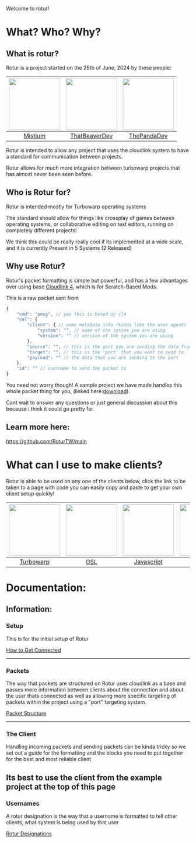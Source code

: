 Welcome to rotur!

# What? Who? Why?

## What is rotur?
Rotur is a project started on the 29th of June, 2024 by these people:<br>

| <img src="https://avatars.githubusercontent.com/u/92952823?v=4" width="140px"> | <img src="https://avatars.githubusercontent.com/u/107750535?v=4" width="140px"> | <img src="https://avatars.githubusercontent.com/u/73702185?v=4" width="140px"> |
|:----------------------------------------------------------------:|:-------------------------------------------------------------------:|:-------------------------------------------------------------------:|
| [Mistium](https://github.com/Mistium)                            | [ThatBeaverDev](https://github.com/ThatBeaverDev)                      | [ThePandaDev](https://github.com/ThePandaDever)                     |

Rotur is intended to allow any project that uses the cloudlink system to have a standard for communication between projects.

Rotur allows for much more integration between turbowarp projects that has almost never been seen before.

## Who is Rotur for?

Rotur is intended mostly for Turbowarp operating systems

The standard should allow for things like crossplay of games between operating systems, or collaborative editing on text editors, running on completely different projects!

We think this could be really really cool if its implemented at a wide scale, and it is currently Present in 5 Systems (2 Released)

## Why use Rotur?

Rotur's packet formatting is simple but powerful, and has a few advantages over using base [Cloudlink 4](https://github.com/MikeDev101/cloudlink), which is for Scratch-Based Mods.

This is a raw packet sent from 
```js
{
    "cmd": "pmsg", // yes this is based on cl4
    "val": {
        "client": { // some metadata info (kinda like the user agent)
            "system": "", // name of the system you are using
            "version": "" // version of the system you are using
        },
        "source": "", // this is the port you are sending the data from (to allow for replies)
        "target": "", // this is the 'port' that you want to send to
        "payload": "" // the data that you are sending to the port
    },
    "id": "" // username to send the packet to
}
```

You need not worry though! A sample project we have made handles this whole packet thing for you, (linked here:[download](https://raw.githubusercontent.com/RoturTW/main/main/Implementations/SCRATCH/Rotur_Example_Project.sb3)).

Cant wait to answer any questions or just general discussion about this because i think it could go pretty far.

## Learn more here:
https://github.com/RoturTW/main

# What can I use to make clients?

Rotur is able to be used on any one of the clients below, click the link to be taken to a page with code you can easily copy and paste to get your own client setup quickly!

| <img src="https://avatars.githubusercontent.com/u/67349469?s=200&v=4" width="140px"> | <img src="https://raw.githubusercontent.com/Mistium/Origin-OS/main/Resources/origin-logo-new.png" width="140px"> | <img src="https://upload.wikimedia.org/wikipedia/commons/thumb/6/6a/JavaScript-logo.png/600px-JavaScript-logo.png" width="140px"> | <img src="https://upload.wikimedia.org/wikipedia/commons/thumb/c/c3/Python-logo-notext.svg/1869px-Python-logo-notext.png" width="140px"> |
|:----------------------------------------------------------------:|:-------------------------------------------------------------------:|:-------------------------------------------------------------------:|:----------------------------------------------------------:|
|[Turbowarp](https://github.com/RoturTW/main/tree/main/Implementations/SCRATCH)|       [OSL](https://github.com/RoturTW/main/tree/main/Implementations/OSL)      |   [Javascript](https://github.com/RoturTW/main/tree/main/Implementations/JS)    | [Python](https://github.com/RoturTW/main/tree/main/Implementations/PY) |

# Documentation:

## Information:

### Setup
This is for the initial setup of Rotur

[How to Get Connected](https://github.com/RoturTW/main/wiki/Connecting-to-Rotur)

---

### Packets
The way that packets are structured on Rotur uses cloudlink as a base and passes more information between clients about the connection and about the user thats connected as well as allowing more specific targeting of packets within the project using a "port" targeting system.

[Packet Structure](https://github.com/RoturTW/main/wiki/Packet-Structure)

---
### The Client
Handling incoming packets and sending packets can be kinda tricky so we set out a guide for the formatting and the blocks you need to put together for the best and most reliable client

Its best to use the client from the example project at the top of this page
---
### Usernames
A rotur designation is the way that a username is formatted to tell other clients, what system is being used by that user

[Rotur Designations](https://github.com/RoturTW/main/wiki/Rotur-Designations)
